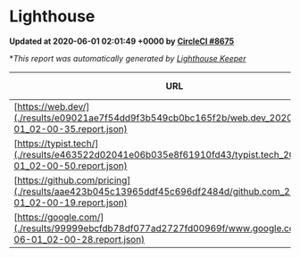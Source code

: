 
# Lighthouse

**Updated at 2020-06-01 02:01:49 +0000 by [CircleCI #8675](https://circleci.com/gh/ItinerisLtd/lighthouse-keeper-example/8675)**

**This report was automatically generated by [Lighthouse Keeper](https://github.com/itinerisltd/lighthouse-keeper)*

| URL | Performance | Accessibility | Best Practices | SEO | PWA | Updated At |
| --- | --- | --- | --- | --- | --- | --- |
| [https://web.dev/](./results/e09021ae7f54dd9f3b549cb0bc165f2b/web.dev_2020-06-01_02-00-35.report.json) | 0.84 | 1 |  | 0.99 | 0.75 | 2020-06-01T02:00:35.833Z |
| [https://typist.tech/](./results/e463522d02041e06b035e8f61910fd43/typist.tech_2020-06-01_02-00-50.report.json) | 0.81 | 0.92 | 0.92 | 0.99 | 0.57 | 2020-06-01T02:00:50.779Z |
| [https://github.com/pricing](./results/aae423b045c13965ddf45c696df2484d/github.com_2020-06-01_02-00-19.report.json) | 0.57 | 0.96 | 1 | 1 | 0.54 | 2020-06-01T02:00:19.168Z |
| [https://google.com/](./results/99999ebcfdb78df077ad2727fd00969f/www.google.com_2020-06-01_02-00-28.report.json) | 0.92 | 0.9 | 1 | 0.92 | 0.54 | 2020-06-01T02:00:28.046Z |
